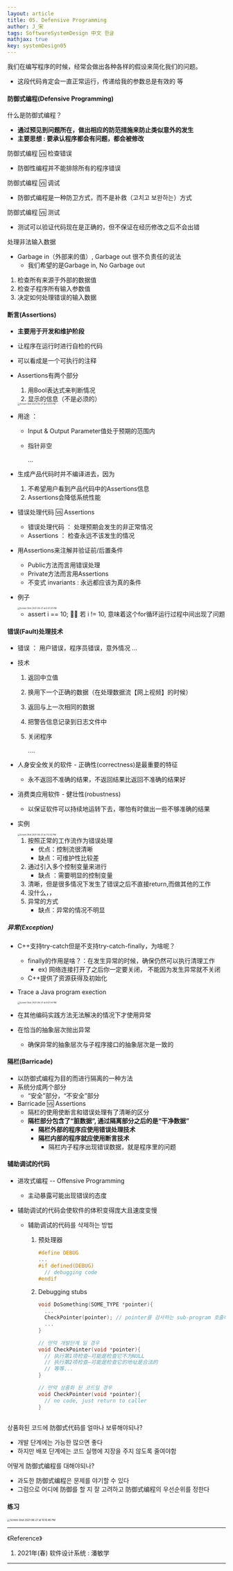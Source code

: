 ```yaml
---
layout: article
title: 05. Defensive Programming
author: J_宋
tags: SoftwareSystemDesign 中文 한글
mathjax: true
key: systemDesign05
---
```




我们在编写程序的时候，经常会做出各种各样的假设来简化我们的问题。

- 这段代码肯定会一直正常运行，传递给我的参数总是有效的 等



#### 防御式编程(Defensive Programming)

什么是防御式编程？

- **通过预见到问题所在，做出相应的防范措施来防止类似意外的发生**
- **主要思想 : 要承认程序都会有问题，都会被修改**



防御式编程 🆚 检查错误

- 防御性编程并不能排除所有的程序错误



防御式编程 🆚 调试

- 防御式编程是一种防卫方式，而不是补救（고치고 보완하는）方式



防御式编程 🆚 测试

- 测试可以验证代码现在是正确的，但不保证在经历修改之后不会出错



处理非法输入数据

- Garbage in（外部来的值）, Garbage out 很不负责任的说法
  - 我们希望的是Garbage in, No Garbage out

1. 检查所有来源于外部的数据值
2. 检查子程序所有输入参数值
3. 决定如何处理错误的输入数据



#### 断言(Assertions)

- **主要用于开发和维护阶段**
- 让程序在运行时进行自检的代码
- 可以看成是一个可执行的注释

- Assertions有两个部分

  1. 用Bool表达式来判断情况
  2. 显示的信息（不是必须的）

   <img src="/assets/images/软设/myNote/pic_06/Screen Shot 2021-06-27 at 6.21.11 PM.png" alt="Screen Shot 2021-06-27 at 6.21.11 PM" style="zoom:33%;" />

- 用途 ：

  - Input & Output Parameter值处于预期的范围内

  - 指针非空

    ...

- 生成产品代码时并不编译进去，因为

  1. 不希望用户看到产品代码中的Assertions信息
  2. Assertions会降低系统性能

- 错误处理代码 🆚 Assertions
  - 错误处理代码 ： 处理预期会发生的非正常情况
  - Assertions ： 检查永远不该发生的情况
- 用Assertions来注解并验证前/后置条件
  - Public方法而言用错误处理
  - Private方法而言用Assertions
  - 不变式 invariants : 永远都应该为真的条件

- 例子

   <img src="/assets/images/软设/myNote/pic_06/Screen Shot 2021-06-27 at 6.47.25 PM.png" alt="Screen Shot 2021-06-27 at 6.47.25 PM" style="zoom:33%;" />

  - assert i == 10; 💁🏻 若 i != 10, 意味着这个for循环运行过程中间出现了问题



#### 错误(Fault)处理技术

- 错误 ： 用户错误，程序员错误，意外情况 ...

- 技术

  1. 返回中立值

  2. 换用下一个正确的数据（在处理数据流【网上视频】的时候）

  3. 返回与上一次相同的数据

  4. 把警告信息记录到日志文件中

  5. 关闭程序

     ....

- 人身安全攸关的软件 - 正确性(correctness)是最重要的特征

  - 永不返回不准确的结果，不返回结果比返回不准确的结果好

- 消费类应用软件 - 健壮性(robustness)

  - 以保证软件可以持续地运转下去，哪怕有时做出一些不够准确的结果

- 实例

  <img src="/assets/images/软设/myNote/pic_06/Screen Shot 2021-06-27 at 7.12.52 PM.png" alt="Screen Shot 2021-06-27 at 7.12.52 PM" style="zoom:33%;" />

  1. 按照正常的工作流作为错误处理 
     - 优点：控制流很清晰
     - 缺点：可维护性比较差
  2. 通过引入多个控制变量来进行
     - 缺点 ：需要明显的控制变量
  3. 清晰，但是很多情况下发生了错误之后不直接return,而做其他的工作
  4. 没什么，，
  5. 异常的方式
     - 缺点：异常的情况不明显



##### 异常(Exception)

- C++支持try-catch但是不支持try-catch-finally，为啥呢？

  - finally的作用是啥？：在发生异常的时候，确保仍然可以执行清理工作
    - ex) 网络连接打开了之后你一定要关闭， 不能因为发生异常就不关闭
  - C++提供了资源获得及初始化

- Trace a Java program exection

   <img src="/assets/images/软设/myNote/pic_06/Screen Shot 2021-06-27 at 9.07.54 PM.png" alt="Screen Shot 2021-06-27 at 9.07.54 PM" style="zoom:33%;" />

  

- 在其他编码实践方法无法解决的情况下才使用异常
- 在恰当的抽象层次抛出异常
  - 确保异常的抽象层次与子程序接口的抽象层次是一致的



#### 隔栏(Barricade)

- 以防御式编程为目的而进行隔离的一种方法
- 系统分成两个部分
  - “安全”部分，“不安全”部分
- Barricade 🆚 Assertions
  - 隔栏的使用使断言和错误处理有了清晰的区分
  - **隔栏部分包含了“脏数据”, 通过隔离部分之后的是“干净数据”**
    - **隔栏外部的程序应使用错误处理技术**
    - **隔栏内部的程序就应使用断言技术**
      - 隔栏内子程序出现错误数据，就是程序里的问题



#### 辅助调试的代码

- 进攻式编程 -- Offensive Programming
  - 主动暴露可能出现错误的态度

- 辅助调试的代码会使软件的体积变得庞大且速度变慢

  - 辅助调试的代码를 삭제하는 방법

    1. 预处理器 

       ```c++
       #define DEBUG
       ...
       #if defined(DEBUG)
         // debugging code
       #endif
       ```

       

    2. Debugging stubs 

       ```c++
       void DoSomething(SOME_TYPE *pointer){
         ...
         CheckPointer(pointer); // pointer를 검사하는 sub-program 호출하기
         ...
       }
       
       // 만약 개발단계 일 경우
       void CheckPointer(void *pointer){
         // 执行第1项检查—可能是检查它不为NULL
         // 执行第2项检查—可能是检查它的地址是合法的
         // 等等...
       }
       
       // 만약 상품화 된 코드일 경우
       void CheckPointer(void *pointer){
         // no code, just return to caller
       }
         
       ```



상품화된 코드에 防御式代码를 얼마나 보류해야되나?

- 개발 단계에는 가능한 많으면 좋다
- 하지만 배포 단계에는 코드 실행에 지장을 주지 않도록 줄여야함



어떻게 防御式编程를 대해야되나?

- 과도한 防御式编程은 문제를 야기할 수 있다
- 그럼으로 어디에 防御를 할 지 잘 고려하고 防御式编程의 우선순위를 정한다



#### 练习

 <img src="/assets/images/软设/myNote/pic_06/Screen Shot 2021-06-27 at 10.16.46 PM.png" alt="Screen Shot 2021-06-27 at 10.16.46 PM" style="zoom:40%;" />





---

《Reference》

1. 2021年(春) 软件设计系统 : 潘敏学



***

